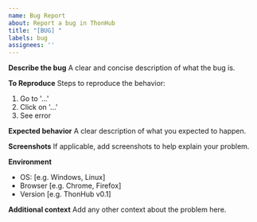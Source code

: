 ```yaml
---
name: Bug Report
about: Report a bug in ThonHub
title: "[BUG] "
labels: bug
assignees: ''
---
```


**Describe the bug**
A clear and concise description of what the bug is.

**To Reproduce**
Steps to reproduce the behavior:
1. Go to '...'
2. Click on '...'
3. See error

**Expected behavior**
A clear description of what you expected to happen.

**Screenshots**
If applicable, add screenshots to help explain your problem.

**Environment**
- OS: [e.g. Windows, Linux]
- Browser [e.g. Chrome, Firefox]
- Version [e.g. ThonHub v0.1]

**Additional context**
Add any other context about the problem here.
